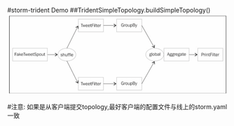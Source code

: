 #storm-trident Demo
##TridentSimpleTopology.buildSimpleTopology()
![TridentSimpleTopology.buildSimpleTopology()](files/image1.png)

#注意: 如果是从客户端提交topology,最好客户端的配置文件与线上的storm.yaml一致